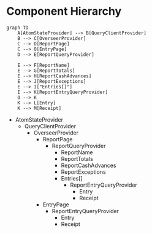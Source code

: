 # Component Hierarchy

```mermaid
graph TD
    A[AtomStateProvider] --> B[QueryClientProvider]
    B --> C[OverseerProvider]
    C --> D[ReportPage]
    C --> O[EntryPage]
    D --> E[ReportQueryProvider]

    E --> F[ReportName]
    E --> G[ReportTotals]
    E --> H[ReportCashAdvances]
    E --> J[ReportExceptions]
    E --> I["Entries[]"]
    I --> K[ReportEntryQueryProvider]
    O --> K
    K --> L[Entry]
    K --> M[Receipt]
```

- AtomStateProvider
  - QueryClientProvider
    - OverseerProvider
      - ReportPage
        - ReportQueryProvider
          - ReportName
          - ReportTotals
          - ReportCashAdvances
          - ReportExceptions
          - Entries[]
            - ReportEntryQueryProvider
              - Entry
              - Receipt
      - EntryPage
        - ReportEntryQueryProvider
          - Entry
          - Receipt
